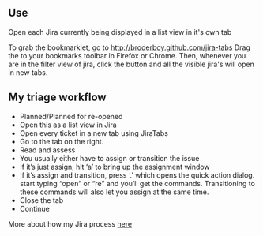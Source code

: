 
## Use
Open each Jira currently being displayed in a list view in it's own tab

To grab the bookmarklet, go to http://broderboy.github.com/jira-tabs
Drag the to your bookmarks toolbar in Firefox or Chrome.
Then, whenever you are in the filter view of jira, click the button and all the visible jira's will open in new tabs.

## My triage workflow
* Planned/Planned for re-opened
* Open this as a list view in Jira
* Open every ticket in a new tab using JiraTabs
* Go to the tab on the right. 
* Read and assess
* You usually either have to assign or transition the issue
* If it’s just assign, hit ‘a’ to bring up the assignment window
* If it’s assign and transition, press ‘.’ which opens the quick action dialog. start typing “open” or “re” and you’ll get the commands. Transitioning to these commands will also let you assign at the same time.
* Close the tab
* Continue

More about how my Jira process [here](http://timbroder.github.io/jira-presentation/)
